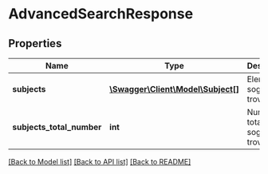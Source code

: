 # AdvancedSearchResponse

## Properties
Name | Type | Description | Notes
------------ | ------------- | ------------- | -------------
**subjects** | [**\Swagger\Client\Model\Subject[]**](Subject.md) | Elenco dei soggetti trovati | [optional] 
**subjects_total_number** | **int** | Numeto totale dei soggetto trovati | [optional] 

[[Back to Model list]](../README.md#documentation-for-models) [[Back to API list]](../README.md#documentation-for-api-endpoints) [[Back to README]](../README.md)


